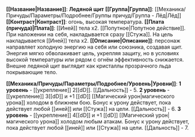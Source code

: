 **[[Название|Название]]**: **Ледяной щит**
**[[Группа|Группа]]**: [[Механика/Причуды/Параметры/Подробнее/Группы причуд/Группа - Лёд|Лёд]] 
**[[Контраст|Контраст]]**: огонь, высокая температура.
**[[Плата (причуда)|Плата]]**: [[Иней]] тела х2.  [[Попутное|Попутное действие]]. При наложении на себя, накладывается сразу [[Стужа]]. На цель накладывается [[Иней]] тела х2. 
**[[Описание|Описание]]**: персонаж направляет холодную энергию на себя или союзника, создавая щит. Энергия мягко обволакивает цель, укрепляя защиту, но в условиях высокой температуры или рядом с огнём эффективность снижается. Внешне ледяной щит выглядит как кристаллы прозрачного льда покрывающие тело.

**[[Механика/Причуды/Параметры/Подробнее/Уровень|Уровни]]**:
**1 уровень** - [[укрепление]] 2[[dD]]. [[Дальность]] - 5.
**2 уровень** - [[укрепление]] 3[[dD]] и +1 [[dD]] [[Магический урон|магического урона]] холодом в ближнем бою. Бонус к урону действует, пока действует любой [[иней]] или [[Стужа]] на цели. [[Дальность]] - 6.
**3 уровень** - [[укрепление]] 4[[dD]] и +1 [[dD]] [[Магический урон|магического урона]]  холодом любым атакам. Бонус к урону действует, пока действует любой [[иней]] или [[Стужа]] на цели. [[Дальность]] - 7.